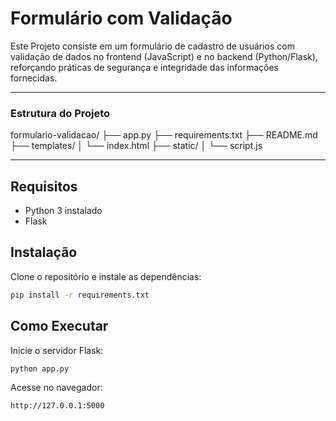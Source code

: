 # Formulário com Validação

Este Projeto consiste em um formulário de cadastro de usuários com validação de dados no frontend (JavaScript) e no backend (Python/Flask), reforçando práticas de segurança e integridade das informações fornecidas.

---

### Estrutura do Projeto

formulario-validacao/
├── app.py
├── requirements.txt
├── README.md
├── templates/
│   └── index.html
├── static/
│   └── script.js

---

## Requisitos
- Python 3 instalado
- Flask

## Instalação

Clone o repositório e instale as dependências:

```bash
pip install -r requirements.txt
```

## Como Executar

Inicie o servidor Flask:

```bash
python app.py
```

Acesse no navegador:

```
http://127.0.0.1:5000
```

